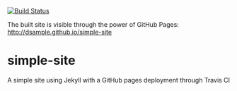 [![Build Status](https://travis-ci.org/dsample/simple-site.svg?branch=master)](https://travis-ci.org/dsample/simple-site)

The built site is visible through the power of GitHub Pages: http://dsample.github.io/simple-site

# simple-site
A simple site using Jekyll with a GitHub pages deployment through Travis CI
